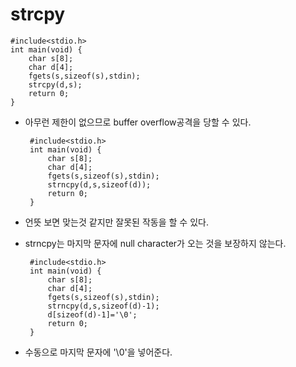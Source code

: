 # strcpy

    #include<stdio.h>
    int main(void) {
        char s[8];
        char d[4];
        fgets(s,sizeof(s),stdin);
        strcpy(d,s);
        return 0;
    }

 * 아무런 제한이 없으므로 buffer overflow공격을 당할 수 있다.

        #include<stdio.h>
        int main(void) {
            char s[8];
            char d[4];
            fgets(s,sizeof(s),stdin);
            strncpy(d,s,sizeof(d));
            return 0;
        }

 * 언뜻 보면 맞는것 같지만 잘못된 작동을 할 수 있다.
 * strncpy는 마지막 문자에 null character가 오는 것을 보장하지 않는다.

        #include<stdio.h>
        int main(void) {
            char s[8];
            char d[4];
            fgets(s,sizeof(s),stdin);
            strncpy(d,s,sizeof(d)-1);
            d[sizeof(d)-1]='\0';
            return 0;
        }

 * 수동으로 마지막 문자에 '\0'을 넣어준다.
